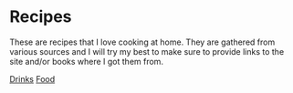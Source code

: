 # Recipes

These are recipes that I love cooking at home. They are gathered from various sources and I will try my best to make sure to provide links to the site and/or books where I got them from.

[Drinks](./drinks/README.md)
[Food](./food/README.md)

